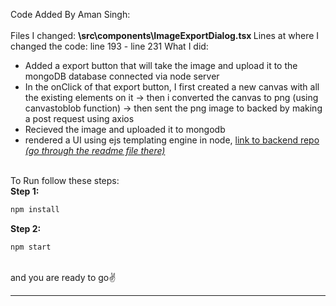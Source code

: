 
<p>
  Code Added By Aman Singh: <br><br>
  Files I changed: <b>\src\components\ImageExportDialog.tsx </b>
  Lines at where I changed the code: line 193 - line 231
  What I did:
  <ul>
    <li> Added a export button that will take the image and upload it to the mongoDB database connected via node server </li>
    <li> In the onClick of that export button, I first created a new canvas with all the existing elements on it -> then i converted the canvas to png (using canvastoblob function) -> then sent the png image to backed by making a post request using axios </li>
    <li> Recieved the image and uploaded it to mongodb </li>
    <li> rendered a UI using ejs templating engine in node, <a href="https://github.com/amanscisingh/excaliDrawServer"> link to backend repo <i>(go through the readme file there)</i> </a> </li>
  </ul>
  <br>
  To Run follow these steps:
  <br>
  <b >Step 1: </b>


```bash
npm install
```

<b >Step 2: </b>

```bash
npm start
```
  <br>
  and you are ready to go✌
</p>

<hr>


